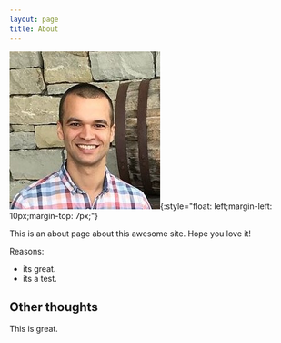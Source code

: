```yaml
---
layout: page
title: About
---
```


![LSTM](/images/Argen.jpg){:style="float: left;margin-left: 10px;margin-top: 7px;"}


This is an about page about this awesome site.
Hope you love it!

Reasons:
- its great.
- its a test.

## Other thoughts

This is great.
